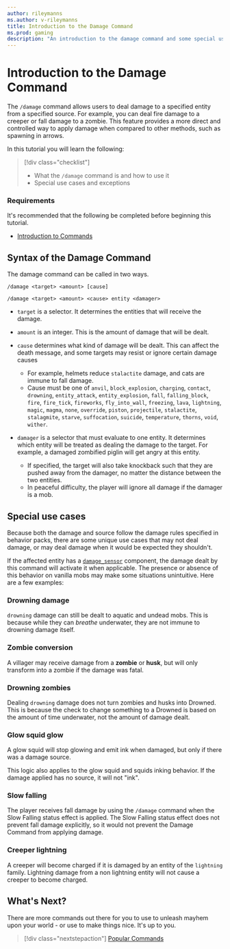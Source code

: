 ```yaml
---
author: rileymanns
ms.author: v-rileymanns
title: Introduction to the Damage Command
ms.prod: gaming
description: "An introduction to the damage command and some special use cases for it."
---
```


# Introduction to the Damage Command

The `/damage` command allows users to deal damage to a specified entity from a specified source. For example, you can deal fire damage to a creeper or fall damage to a zombie. This feature provides a more direct and controlled way to apply damage when compared to other methods, such as spawning in arrows.

In this tutorial you will learn the following:

> [!div class="checklist"]
>
> - What the `/damage` command is and how to use it
> - Special use cases and exceptions
 
### Requirements

It's recommended that the following be completed before beginning this tutorial.

- [Introduction to Commands](CommandsIntroduction.md)

## Syntax of the Damage Command

The damage command can be called in two ways.

```
/damage <target> <amount> [cause]
```

```
/damage <target> <amount> <cause> entity <damager>
```

- `target` is a selector. It determines the entities that will receive the damage.

- `amount` is an integer. This is the amount of damage that will be dealt.

- `cause` determines what kind of damage will be dealt. This can affect the death message, and some targets may resist or ignore certain damage causes
  - For example, helmets reduce `stalactite` damage, and cats are immune to fall damage. 
  - Cause must be one of `anvil`, `block_explosion`, `charging`, `contact`, `drowning`, `entity_attack`, `entity_explosion`, `fall`, `falling_block`, `fire`, `fire_tick`, `fireworks`, `fly_into_wall`, `freezing`, `lava`, `lightning`, `magic`, `magma`, `none`, `override`, `piston`, `projectile`, `stalactite`, `stalagmite`, `starve`, `suffocation`, `suicide`, `temperature`, `thorns`, `void`, `wither`.

- `damager` is a selector that must evaluate to one entity. It determines which entity will be treated as dealing the damage to the target. For example, a damaged zombified piglin will get angry at this entity.
  - If specified, the target will also take knockback such that they are pushed away from the damager, no matter the distance between the two entities.
  - In peaceful difficulty, the player will ignore all damage if the damager is a mob.

## Special use cases

Because both the damage and source follow the damage rules specified in behavior packs, there are some unique use cases that may not deal damage, or may deal damage when it would be expected they shouldn't. 

If the affected entity has a [`damage_sensor`](../Reference/Content/EntityReference/Examples/EntityComponents/minecraftComponent_damage_sensor.md) component, the damage dealt by this command will activate it when applicable. The presence or absence of this behavior on vanilla mobs may make some situations unintuitive. Here are a few examples:

### Drowning damage

`drowning` damage can still be dealt to aquatic and undead mobs. This is because while they can *breathe* underwater, they are not immune to drowning damage itself.

### Zombie conversion

A villager may receive damage from a **zombie** or **husk**, but will only transform into a zombie if the damage was fatal.

### Drowning zombies

Dealing `drowning` damage does not turn zombies and husks into Drowned. This is because the check to change something to a Drowned is based on the amount of time underwater, not the amount of damage dealt.

### Glow squid glow

A glow squid will stop glowing and emit ink when damaged, but only if there was a damage source. 

This logic also applies to the glow squid and squids inking behavior. If the damage applied has no source, it will not "ink".

### Slow falling

The player receives fall damage by using the `/damage` command when the Slow Falling status effect is applied. The Slow Falling status effect does not prevent fall damage explicitly, so it would not prevent the Damage Command from applying damage.

### Creeper lightning

A creeper will become charged if it is damaged by an entity of the `lightning` family. Lightning damage from a non lightning entity will not cause a creeper to become charged.

## What's Next?

There are more commands out there for you to use to unleash mayhem upon your world - or use to make things nice. It's up to you.

> [!div class="nextstepaction"]
> [Popular Commands](CommandsPopularCommands.md)
